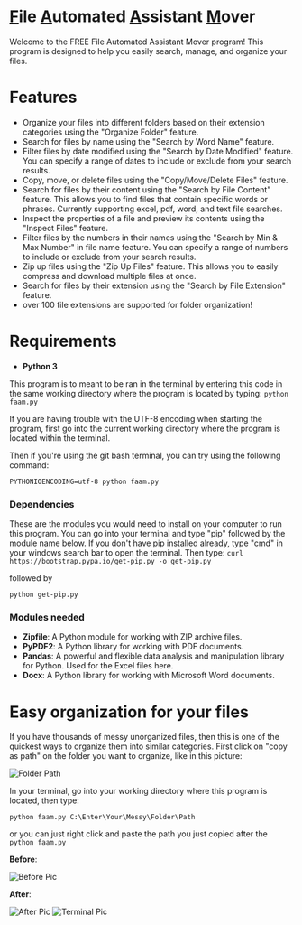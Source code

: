 # <u>F</u>ile <u>A</u>utomated <u>A</u>ssistant <u>M</u>over

Welcome to the FREE File Automated Assistant Mover program! This program is designed to help you easily search, manage, and organize your files.

# Features

  - Organize your files into different folders based on their extension categories using the "Organize Folder" feature.
  - Search for files by name using the "Search by Word Name" feature.
  - Filter files by date modified using the "Search by Date Modified" feature. You can specify a range of dates to include or exclude from your search results.
  - Copy, move, or delete files using the "Copy/Move/Delete Files" feature.
  - Search for files by their content using the "Search by File Content" feature. This allows you to find files that contain specific words or phrases. Currently supporting excel, pdf, word, and text file searches.
  - Inspect the properties of a file and preview its contents using the "Inspect Files" feature.
  - Filter files by the numbers in their names using the "Search by Min & Max Number" in file name feature. You can specify a range of numbers to include or exclude from your search results.
  - Zip up files using the "Zip Up Files" feature. This allows you to easily compress and download multiple files at once.
  - Search for files by their extension using the "Search by File Extension" feature.
  - over 100 file extensions are supported for folder organization!

# Requirements

- __Python 3__

This program is to meant to be ran in the terminal by entering this code in the same working directory where the program is located by typing:
```python faam.py```

If you are having trouble with the UTF-8 encoding when starting the program, first go into the current working directory where the program is located within the terminal.

Then if you're using the git bash terminal, you can try using the following command:

```PYTHONIOENCODING=utf-8 python faam.py```

### Dependencies

These are the modules you would need to install on your computer to run this program. You can go into your terminal and type "pip" followed by the module name below. If you don't have pip installed already, type "cmd" in your windows search bar to open the terminal. Then type:
```curl https://bootstrap.pypa.io/get-pip.py -o get-pip.py```

followed by

```python get-pip.py```

### Modules needed

- __Zipfile__: A Python module for working with ZIP archive files.
- __PyPDF2__: A Python library for working with PDF documents.
- __Pandas__: A powerful and flexible data analysis and manipulation library for Python. Used for the Excel files here.
- __Docx__: A Python library for working with Microsoft Word documents.

# Easy organization for your files

If you have thousands of messy unorganized files, then this is one of the quickest ways to organize them into similar categories. First click on "copy as path" on the folder you want to organize, like in this picture:

![Folder Path](source_path_pic.png)

In your terminal, go into your working directory where this program is located, then type:

```python faam.py C:\Enter\Your\Messy\Folder\Path```

or you can just right click and paste the path you just copied after the ```python faam.py```

__Before__:

![Before Pic](before-organization-pic.png)

__After__:

![After Pic](after-organization-pic.png)
![Terminal Pic](terminal-photo.png)
